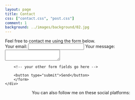 ```yaml
---
layout: page
title: Contact
css: ["contact.css", "post.css"]
comment: 1
background: ../images/background/02.jpg
---
```


<div class="row">
    <div class="col s12 m12 l12">
    Feel free to contact me using the form below.
        <form
        action="https://formspree.io/mzbjkgqq"
        method="POST"
        >
        <label>
            Your email:
            <input type="text" name="_replyto">
        </label>
        <label>
            Your message:
            <textarea name="message"></textarea>
        </label>

        <!-- your other form fields go here -->

        <button type="submit">Send</button>
        </form>
    </div>
</div>

<center>
You can also follow me on these social platforms: <a href="https://www.instagram.com/brandonchan10/" target="_blank"><i class="lab la-instagram"></i></a> <a href="https://www.youtube.com/channel/UCTFyK4YzP6d2kOb0N-6ehiQ" target="_blank"><i class="lab la-youtube"></i></a>
</center>